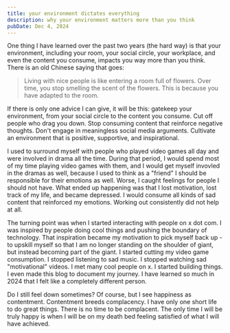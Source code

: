 ```yaml
---
title: your environment dictates everything
description: why your environment matters more than you think
pubDate: Dec 4, 2024
---
```


One thing I have learned over the past two years (the hard way) is that your environment, including your room, your social circle, your workplace, and even the content you consume, impacts you way more than you think. There is an old Chinese saying that goes:

> Living with nice people is like entering a room full of flowers. Over time, you stop smelling the scent of the flowers. This is because you have adapted to the room.

If there is only one advice I can give, it will be this: gatekeep your environment, from your social circle to the content you consume. Cut off people who drag you down. Stop consuming content that reinforce negative thoughts. Don't engage in meaningless social media arguments. Cultivate an environment that is positive, supportive, and inspirational.

I used to surround myself with people who played video games all day and were involved in drama all the time. During that period, I would spend most of my time playing video games with them, and I would get myself invovled in the dramas as well, because I used to think as a "friend" I should be responsible for their emotions as well.  Worse, I caught feelings for people I should not have. What ended up happening was that I lost motivation, lost track of my life, and became depressed. I would consume all kinds of sad content that reinforced my emotions. Working out consistently did not help at all.

The turning point was when I started interacting with people on x dot com. I was inspired by people doing cool things and pushing the boundary of technology. That inspiration became my motivation to pick myself back up - to upskill myself so that I am no longer standing on the shoulder of giant, but instead becoming part of the giant. I started cutting my video game consumption. I stopped listening to sad music. I stopped watching sad "motivational" videos. I met many cool people on x. I started building things. I even made this blog to document my journey. I have learned so much in 2024 that I felt like a completely different person.

Do I still feel down sometimes? Of course, but I see happiness as contentment. Contentment breeds complacency. I have only one short life to do great things. There is no time to be complacent. The only time I will be truly happy is when I will be on my death bed feeling satisfied of what I will have achieved.
